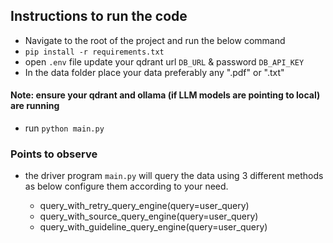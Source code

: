 ## Instructions to run the code

- Navigate to the root of the project and run the below command
- `pip install -r requirements.txt`
- open `.env` file update your qdrant url `DB_URL` & password `DB_API_KEY`
- In the data folder place your data preferably any ".pdf" or ".txt"
#### Note: ensure your qdrant and ollama (if LLM models are pointing to local) are running
- run `python main.py`

### Points to observe
- the driver program `main.py` will query the data using 3 different methods as below configure them according to your need.

  - query_with_retry_query_engine(query=user_query)
  - query_with_source_query_engine(query=user_query)
  - query_with_guideline_query_engine(query=user_query)

